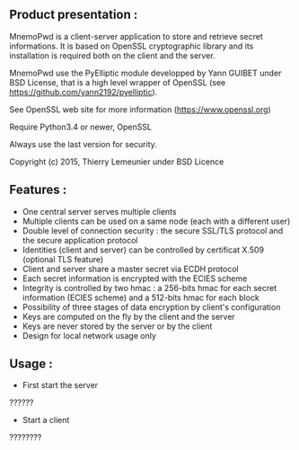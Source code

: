 Product presentation :
----------------------

MnemoPwd is a client-server application to store and retrieve secret informations.
It is based on OpenSSL cryptographic library and its installation is required both
on the client and the server.

MnemoPwd use the PyElliptic module developped by Yann GUIBET under BSD License,
that is a high level wrapper of OpenSSL (see https://github.com/yann2192/pyelliptic).

See OpenSSL web site for more information (https://www.openssl.org)

Require Python3.4 or newer, OpenSSL

Always use the last version for security.

Copyright (c) 2015, Thierry Lemeunier <thierry at lemeunier dot net>
under BSD Licence

Features :
----------

- One central server serves multiple clients
- Multiple clients can be used on a same node (each with a different user)
- Double level of connection security : the secure SSL/TLS protocol and the secure application protocol
- Identities (client and server) can be controlled by certificat X.509 (optional TLS feature)
- Client and server share a master secret via ECDH protocol
- Each secret information is encrypted with the ECIES scheme
- Integrity is controlled by two hmac : a 256-bits hmac for each secret
  information (ECIES scheme) and a 512-bits hmac for each block
- Possibility of three stages of data encryption by client's configuration
- Keys are computed on the fly by the client and the server
- Keys are never stored by the server or by the client
- Design for local network usage only

Usage :
-------

- First start the server

??????

- Start a client

????????
